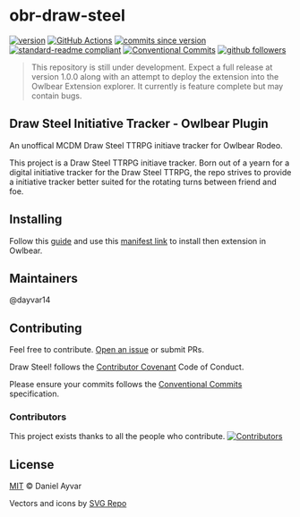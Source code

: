 # obr-draw-steel

[![version](https://img.shields.io/badge/version-0.5.2-red.svg)](https://github.com/dayvar14/obr-draw-steel/releases/tag/v0.5.2)
[![GitHub Actions](https://github.com/dayvar14/obr-draw-steel/workflows/deployment/badge.svg)](https://github.com/dayvar14/obr-draw-steel/actions)
[![commits since version](https://img.shields.io/github/commits-since/dayvar14/obr-draw-steel/v0.5.2.svg)](https://github.com/dayvar14/obr-draw-steel/compare/releases/v0.5.2...main)
[![standard-readme compliant](https://img.shields.io/badge/readme%20style-standard-brightgreen.svg?style=flat-square)](https://github.com/RichardLitt/standard-readme)
[![Conventional Commits](https://img.shields.io/badge/Conventional%20Commits-1.0.0-%23FE5196?logo=conventionalcommits&logoColor=white)](https://conventionalcommits.org)
[![github followers](https://img.shields.io/github/followers/dayvar14.svg?style=social&label=Follow&maxAge=2592000)](https://github.com/dayvar14?tab=followers)

> This repository is still under development. Expect a full release at version
> 1.0.0 along with an attempt to deploy the extension into the Owlbear Extension
> explorer. It currently is feature complete but may contain bugs.

## Draw Steel Initiative Tracker - Owlbear Plugin

An unoffical MCDM Draw Steel TTRPG initiave tracker for Owlbear Rodeo.

This project is a Draw Steel TTRPG initiave tracker. Born out of a yearn for a digital
initiative tracker for the Draw Steel TTRPG, the repo strives to provide a
initiative tracker better suited for the rotating turns between friend and foe.

## Installing

Follow this
[guide](https://docs.owlbear.rodeo/extensions/tutorial-hello-world/install-your-extension)
and use this [manifest link](https://obr-draw-steel.onrender.com/manifest.json)
to install then extension in Owlbear.

## Maintainers

@dayvar14

## Contributing

Feel free to contribute.
[Open an issue](https://github.com/dayvar14/obr-draw-steel/issues/new) or submit
PRs.

Draw Steel! follows the
[Contributor Covenant](https://www.contributor-covenant.org/version/2/1/code_of_conduct/)
Code of Conduct.

Please ensure your commits follows the
[Conventional Commits](https://www.conventionalcommits.org/en/v1.0.0/)
specification.

### Contributors

This project exists thanks to all the people who contribute.
[![Contributors](https://contributors-img.web.app/image?repo=dayvar14/obr-draw-steel)](https://github.com/dayvar14/obr-draw-stee/graphs/contributors)

## License

[MIT](LICENSE) © Daniel Ayvar

Vectors and icons by [SVG Repo](https://www.svgrepo.com)
